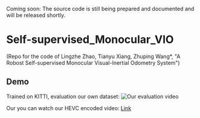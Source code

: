 Coming soon: The source code is still being prepared and documented and will be released shortly.

# Self-supervised_Monocular_VIO
(Repo for the code of Lingzhe Zhao, Tianyu Xiang, Zhuping Wang*, "A Robost Self-supervised Monocular Visual-Inertial Odometry System")

## Demo
Trained on KITTI, evaluation our own dataset:
![Our evaluation video](doc/test_seq6_train_1109_synced_w_unsynced_imu_hires_convlstm_all_1_stack.gif)

Our you can watch our HEVC encoded video: [Link](doc/test_seq6_train_1109_synced_w_unsynced_imu_hires_convlstm_all_1_stack_hevc.mp4)

